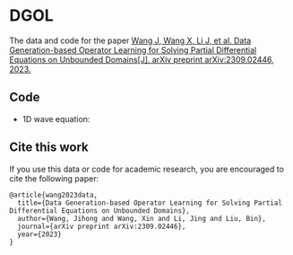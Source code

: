 # DGOL
The data and code for the paper [Wang J, Wang X, Li J, et al. Data Generation-based Operator Learning for Solving Partial Differential Equations on Unbounded Domains[J]. arXiv preprint arXiv:2309.02446, 2023.](https://doi.org/10.48550/arXiv.2309.02446) 

## Code
- 1D wave equation:

## Cite this work
If you use this data or code for academic research, you are encouraged to cite the following paper:
```
@article{wang2023data,
  title={Data Generation-based Operator Learning for Solving Partial Differential Equations on Unbounded Domains},
  author={Wang, Jihong and Wang, Xin and Li, Jing and Liu, Bin},
  journal={arXiv preprint arXiv:2309.02446},
  year={2023}
}
```
